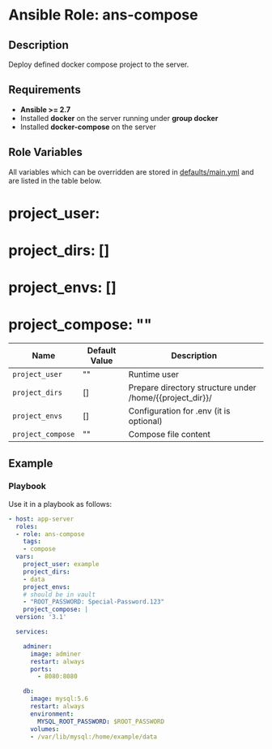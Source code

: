 # Ansible Role: ans-compose


## Description

Deploy defined docker compose project to the server.

## Requirements

- **Ansible >= 2.7**
- Installed **docker** on the server running under **group docker**
- Installed **docker-compose** on the server

## Role Variables

All variables which can be overridden are stored in [defaults/main.yml](defaults/main.yml) and are listed in the table below.

# project_user: 
# project_dirs: []
# project_envs: []
# project_compose: ""


| Name           | Default Value | Description                        |
| -------------- | ------------- | -----------------------------------|
| `project_user` | "" | Runtime user |
| `project_dirs` | [] | Prepare directory structure under /home/{{project_dir}}/ |
| `project_envs` | [] | Configuration for .env (it is optional) |
| `project_compose` | "" | Compose file content |


## Example

### Playbook

Use it in a playbook as follows:

```yaml
- host: app-server
  roles:
  - role: ans-compose
    tags:
    - compose
  vars:
    project_user: example
    project_dirs:
    - data
    project_envs:
    # should be in vault
    - "ROOT_PASSWORD: Special-Password.123"
    project_compose: |
  version: '3.1'

  services:

    adminer:
      image: adminer
      restart: always
      ports:
        - 8080:8080

    db:
      image: mysql:5.6
      restart: always
      environment:
        MYSQL_ROOT_PASSWORD: $ROOT_PASSWORD
      volumes:
      - /var/lib/mysql:/home/example/data

```
